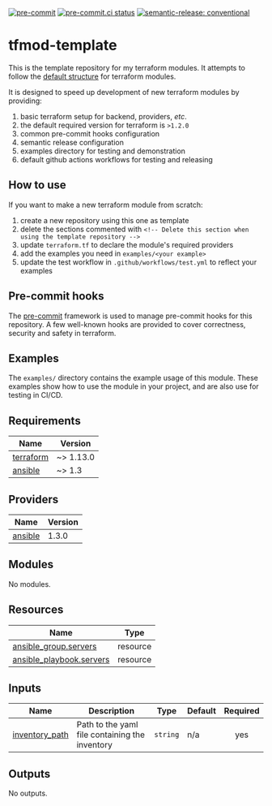 [![pre-commit](https://img.shields.io/badge/pre--commit-enabled-brightgreen?logo=pre-commit&logoColor=white)](https://github.com/pre-commit/pre-commit) [![pre-commit.ci status](https://results.pre-commit.ci/badge/github/brucellino/tfmod-template/main.svg)](https://results.pre-commit.ci/latest/github/brucellino/tfmod-template/main) [![semantic-release: conventional](https://img.shields.io/badge/semantic--release-conventional-e10079?logo=semantic-release)](https://github.com/semantic-release/semantic-release)

# tfmod-template

<!-- Delete this section when using the template repository -->

This is the template repository for my terraform modules.
It attempts to follow the [default structure](https://www.terraform.io/language/modules/develop/structure) for terraform modules.

It is designed to speed up development of new terraform modules by providing:

1. basic terraform setup for backend, providers, _etc_.
  1. the default required version for terraform is `>1.2.0`
1. common pre-commit hooks configuration
1. semantic release configuration
1. examples directory for testing and demonstration
1. default github actions workflows for testing and releasing

## How to use

<!-- Delete this section when using the template repository -->

If you want to make a new terraform module from scratch:

1. create a new repository using this one as template
1. delete the sections commented with `<!-- Delete this section when using the template repository -->`
1. update `terraform.tf` to declare the module's required providers
1. add the examples you need in `examples/<your example>`
1. update the test workflow in `.github/workflows/test.yml` to reflect your examples

## Pre-commit hooks

<!-- Edit this section or delete if you make no change  -->

The [pre-commit](https://pre-commit.com) framework is used to manage pre-commit hooks for this repository.
A few well-known hooks are provided to cover correctness, security and safety in terraform.

## Examples

The `examples/` directory contains the example usage of this module.
These examples show how to use the module in your project, and are also use for testing in CI/CD.

<!--

Modify this section according to the kinds of examples you want
You may want to change the names of the examples or the kinds of
examples themselves

-->

<!-- BEGIN_TF_DOCS -->
## Requirements

| Name | Version |
|------|---------|
| <a name="requirement_terraform"></a> [terraform](#requirement\_terraform) | ~> 1.13.0 |
| <a name="requirement_ansible"></a> [ansible](#requirement\_ansible) | ~> 1.3 |

## Providers

| Name | Version |
|------|---------|
| <a name="provider_ansible"></a> [ansible](#provider\_ansible) | 1.3.0 |

## Modules

No modules.

## Resources

| Name | Type |
|------|------|
| [ansible_group.servers](https://registry.terraform.io/providers/ansible/ansible/latest/docs/resources/group) | resource |
| [ansible_playbook.servers](https://registry.terraform.io/providers/ansible/ansible/latest/docs/resources/playbook) | resource |

## Inputs

| Name | Description | Type | Default | Required |
|------|-------------|------|---------|:--------:|
| <a name="input_inventory_path"></a> [inventory\_path](#input\_inventory\_path) | Path to the yaml file containing the inventory | `string` | n/a | yes |

## Outputs

No outputs.
<!-- END_TF_DOCS -->

